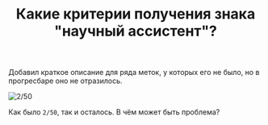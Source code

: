 ﻿---
title: "Какие критерии получения знака &quot;научный ассистент&quot;?"
se.owner.user_id: 328896
se.owner.display_name: "user14664269"
se.owner.link: "https://ru.meta.stackoverflow.com/users/328896/user14664269"
se.link: "https://ru.meta.stackoverflow.com/questions/10819/%d0%9a%d0%b0%d0%ba%d0%b8%d0%b5-%d0%ba%d1%80%d0%b8%d1%82%d0%b5%d1%80%d0%b8%d0%b8-%d0%bf%d0%be%d0%bb%d1%83%d1%87%d0%b5%d0%bd%d0%b8%d1%8f-%d0%b7%d0%bd%d0%b0%d0%ba%d0%b0-%d0%bd%d0%b0%d1%83%d1%87%d0%bd%d1%8b%d0%b9-%d0%b0%d1%81%d1%81%d0%b8%d1%81%d1%82%d0%b5%d0%bd%d1%82"
se.question_id: 10819
se.post_type: question
---
<p>Добавил краткое описание для ряда меток, у которых его не было, но в прогресбаре оно не отразилось.</p>
<p><img src="https://i.stack.imgur.com/trpHt.jpg" alt="2/50" /></p>
<p>Как было <code>2/50</code>, так и осталось. В чём может быть проблема?</p>
